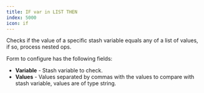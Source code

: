 ```yaml
---
title: IF var in LIST THEN
index: 5000
icon: if
---
```


Checks if the value of a specific stash variable equals any of a list of values, if so, process nested ops.

Form to configure has the following fields:

- **Variable** - Stash variable to check.
- **Values** - Values separated by commas with the values to compare with stash variable, values are of type string.
